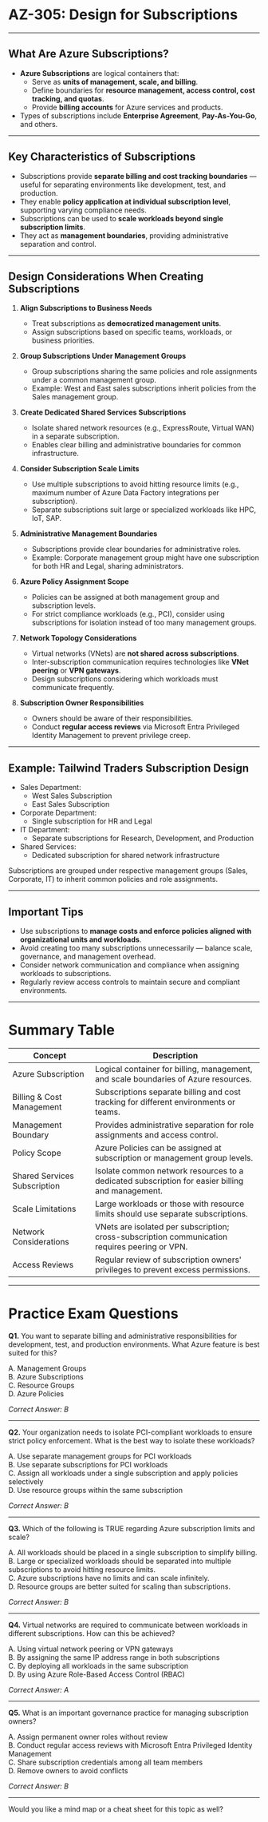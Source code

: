 # AZ-305: Design for Subscriptions

---

## What Are Azure Subscriptions?

- **Azure Subscriptions** are logical containers that:
  - Serve as **units of management, scale, and billing**.
  - Define boundaries for **resource management, access control, cost tracking, and quotas**.
  - Provide **billing accounts** for Azure services and products.
- Types of subscriptions include **Enterprise Agreement**, **Pay-As-You-Go**, and others.

---

## Key Characteristics of Subscriptions

- Subscriptions provide **separate billing and cost tracking boundaries** — useful for separating environments like development, test, and production.
- They enable **policy application at individual subscription level**, supporting varying compliance needs.
- Subscriptions can be used to **scale workloads beyond single subscription limits**.
- They act as **management boundaries**, providing administrative separation and control.

---

## Design Considerations When Creating Subscriptions

1. **Align Subscriptions to Business Needs**
   - Treat subscriptions as **democratized management units**.
   - Assign subscriptions based on specific teams, workloads, or business priorities.

2. **Group Subscriptions Under Management Groups**
   - Group subscriptions sharing the same policies and role assignments under a common management group.
   - Example: West and East sales subscriptions inherit policies from the Sales management group.

3. **Create Dedicated Shared Services Subscriptions**
   - Isolate shared network resources (e.g., ExpressRoute, Virtual WAN) in a separate subscription.
   - Enables clear billing and administrative boundaries for common infrastructure.

4. **Consider Subscription Scale Limits**
   - Use multiple subscriptions to avoid hitting resource limits (e.g., maximum number of Azure Data Factory integrations per subscription).
   - Separate subscriptions suit large or specialized workloads like HPC, IoT, SAP.

5. **Administrative Management Boundaries**
   - Subscriptions provide clear boundaries for administrative roles.
   - Example: Corporate management group might have one subscription for both HR and Legal, sharing administrators.

6. **Azure Policy Assignment Scope**
   - Policies can be assigned at both management group and subscription levels.
   - For strict compliance workloads (e.g., PCI), consider using subscriptions for isolation instead of too many management groups.

7. **Network Topology Considerations**
   - Virtual networks (VNets) are **not shared across subscriptions**.
   - Inter-subscription communication requires technologies like **VNet peering** or **VPN gateways**.
   - Design subscriptions considering which workloads must communicate frequently.

8. **Subscription Owner Responsibilities**
   - Owners should be aware of their responsibilities.
   - Conduct **regular access reviews** via Microsoft Entra Privileged Identity Management to prevent privilege creep.

---

## Example: Tailwind Traders Subscription Design

- Sales Department:
  - West Sales Subscription  
  - East Sales Subscription  
- Corporate Department:
  - Single subscription for HR and Legal  
- IT Department:
  - Separate subscriptions for Research, Development, and Production  
- Shared Services:
  - Dedicated subscription for shared network infrastructure  

Subscriptions are grouped under respective management groups (Sales, Corporate, IT) to inherit common policies and role assignments.

---

## Important Tips

- Use subscriptions to **manage costs and enforce policies aligned with organizational units and workloads**.
- Avoid creating too many subscriptions unnecessarily — balance scale, governance, and management overhead.
- Consider network communication and compliance when assigning workloads to subscriptions.
- Regularly review access controls to maintain secure and compliant environments.

---

# Summary Table

| Concept                      | Description                                                                            |
|-----------------------------|----------------------------------------------------------------------------------------|
| Azure Subscription          | Logical container for billing, management, and scale boundaries of Azure resources.    |
| Billing & Cost Management    | Subscriptions separate billing and cost tracking for different environments or teams.  |
| Management Boundary          | Provides administrative separation for role assignments and access control.            |
| Policy Scope                 | Azure Policies can be assigned at subscription or management group levels.             |
| Shared Services Subscription | Isolate common network resources to a dedicated subscription for easier billing and management. |
| Scale Limitations            | Large workloads or those with resource limits should use separate subscriptions.       |
| Network Considerations       | VNets are isolated per subscription; cross-subscription communication requires peering or VPN. |
| Access Reviews              | Regular review of subscription owners' privileges to prevent excess permissions.       |

---

# Practice Exam Questions

**Q1.** You want to separate billing and administrative responsibilities for development, test, and production environments. What Azure feature is best suited for this?

A. Management Groups  
B. Azure Subscriptions  
C. Resource Groups  
D. Azure Policies  

*Correct Answer: B*

---

**Q2.** Your organization needs to isolate PCI-compliant workloads to ensure strict policy enforcement. What is the best way to isolate these workloads?

A. Use separate management groups for PCI workloads  
B. Use separate subscriptions for PCI workloads  
C. Assign all workloads under a single subscription and apply policies selectively  
D. Use resource groups within the same subscription  

*Correct Answer: B*

---

**Q3.** Which of the following is TRUE regarding Azure subscription limits and scale?

A. All workloads should be placed in a single subscription to simplify billing.  
B. Large or specialized workloads should be separated into multiple subscriptions to avoid hitting resource limits.  
C. Azure subscriptions have no limits and can scale infinitely.  
D. Resource groups are better suited for scaling than subscriptions.  

*Correct Answer: B*

---

**Q4.** Virtual networks are required to communicate between workloads in different subscriptions. How can this be achieved?

A. Using virtual network peering or VPN gateways  
B. By assigning the same IP address range in both subscriptions  
C. By deploying all workloads in the same subscription  
D. By using Azure Role-Based Access Control (RBAC)  

*Correct Answer: A*

---

**Q5.** What is an important governance practice for managing subscription owners?

A. Assign permanent owner roles without review  
B. Conduct regular access reviews with Microsoft Entra Privileged Identity Management  
C. Share subscription credentials among all team members  
D. Remove owners to avoid conflicts  

*Correct Answer: B*

---

Would you like a mind map or a cheat sheet for this topic as well?
